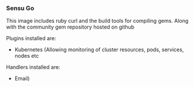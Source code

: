 ### Sensu Go

This image includes ruby curl and the build tools for compiling gems. Along with the community gem repository hosted on github

Plugins installed are:

- Kubernetes (Allowing monitoring of cluster resources, pods, services, nodes etc

Handlers installed are:

- Email)
